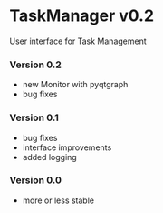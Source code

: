 # TaskManager v0.2
User interface for Task Management

### Version 0.2
 * new Monitor with pyqtgraph
 * bug fixes

### Version 0.1
* bug fixes
* interface improvements 
* added logging 

### Version 0.0
* more or less stable
